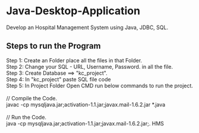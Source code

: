 # Java-Desktop-Application
Develop an Hospital Management System using Java, JDBC, SQL.


## Steps to run the Program
Step 1: Create an Folder place all the files in that Folder. <br>
Step 2: Change your SQL - URL, Username, Password. in all the file. <br>
Step 3: Create Database ==> "kc_project". <br>
Step 4: In "kc_project" paste SQL file code <br>
Step 5: In Project Folder Open CMD run below commands to run the project. <br><br>
        // Compile the Code. <br>
        javac -cp mysqljava.jar;activation-1.1.jar;javax.mail-1.6.2.jar *.java <br><br>
        // Run the Code. <br>
        java -cp mysqljava.jar;activation-1.1.jar;javax.mail-1.6.2.jar;. HMS <br>
        



